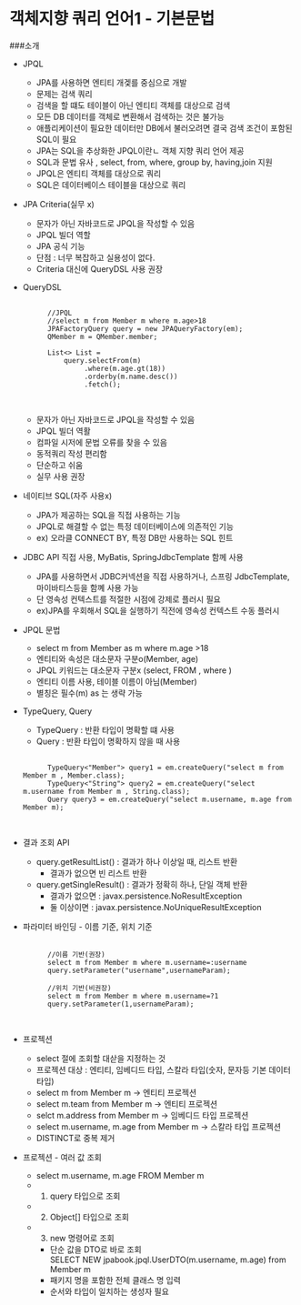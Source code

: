 객체지향 쿼리 언어1 - 기본문법
============================

###소개
- JPQL
    - JPA를 사용하면 엔티티 개겣를 중심으로 개발
    - 문제는 검색 쿼리
    - 검색을 할 떄도 테이블이 아닌 엔티티 객체를 대상으로 검색
    - 모든 DB 데이터를 객체로 변환해서 검색하는 것은 불가능
    - 애플리케이션이 필요한 데이터만 DB에서 불러오려면 결국 검색 조건이 포함된 SQL이 필요
    - JPA는 SQL을 추상화한 JPQL이란ㄴ 객체 지향 쿼리 언어 제공
    - SQL과 문법 유사 , select, from, where, group by, having,join 지원
    - JPQL은 엔티티 객체를 대상으로 쿼리
    - SQL은 데이터베이스 테이블을 대상으로 쿼리          
- JPA Criteria(실무 x)
    - 문자가 아닌 자바코드로 JPQL을 작성할 수 있음
    - JPQL 빌더 역할
    - JPA 공식 기능
    - 단점 : 너무 복잡하고 실용성이 없다.
    - Criteria 대신에 QueryDSL 사용 권장
- QueryDSL
    <pre>
        <code>
        //JPQL
        //select m from Member m where m.age>18
        JPAFactoryQuery query = new JPAQueryFactory(em);
        QMember m = QMember.member;
        
        List<> List = 
            query.selectFrom(m)
                 .where(m.age.gt(18))
                 .orderby(m.name.desc())
                 .fetch();
        </code>
    </pre>
    - 문자가 아닌 자바코드로 JPQL을 작성할 수 있음
    - JPQL 빌더 역활
    - 컴파일 시저에 문법 오류를 찾을 수 있음
    - 동적쿼리 작성 편리함
    - 단순하고 쉬움
    - 실무 사용 권장
- 네이티브 SQL(자주 사용x)
    - JPA가 제공하는 SQL을 직접 사용하는 기능
    - JPQL로 해결할 수 없는 특정 데이터베이스에 의존적인 기능
    - ex) 오라클 CONNECT BY, 특정 DB만 사용하는 SQL 힌트
    
- JDBC API 직접 사용, MyBatis, SpringJdbcTemplate 함께 사용
    - JPA를 사용하면서 JDBC커넥션을 직접 사용하거나, 스프링 JdbcTemplate, 마이바티스등을 함꼐 사용 가능
    - 단 영속성 컨텍스트를 적절한 시점에 강제로 플러시 필요
    - ex)JPA를 우회해서 SQL을 실행하기 직전에 영속성 컨텍스트 수동 플러시

- JPQL 문법
    - select m from Member as m where m.age >18
    - 엔티티와 속성은 대소문자 구분o(Member, age)
    - JPQL 키워드는 대소문자 구분x (select, FROM , where )
    - 엔티티 이름 사용, 테이블 이름이 아님(Member)
    - 별칭은 필수(m) as 는 생략 가능

- TypeQuery, Query
    - TypeQuery : 반환 타입이 명확할 떄 사용
    - Query : 반환 타입이 명확하지 않을 때 사용
    <pre>
        <code>
        TypeQuery<"Member"> query1 = em.createQuery("select m from Member m , Member.class);
        TypeQuery<"String"> query2 = em.createQuery("select m.username from Member m , String.class);
        Query query3 = em.createQuery("select m.username, m.age from Member m);
        </code>
    </pre>
    
- 결과 조회 API
    - query.getResultList() : 결과가 하나 이상일 때, 리스트 반환
        - 결과가 없으면 빈 리스트 반환
    - query.getSingleResult() : 결과가 정확히 하나, 단일 객체 반환
        - 결과가 없으면 : javax.persistence.NoResultException
        - 둘 이상이면 : javax.persistence.NoUniqueResultException

- 파라미터 바인딩 - 이름 기준, 위치 기준
    <pre>
        <code>
        //이름 기반(권장)
        select m from Member m where m.username=:username
        query.setParameter("username",usernameParam);
        
        //위치 기반(비권장)
        select m from Member m where m.username=?1
        query.setParameter(1,usernameParam);
        </code>
    </pre>

- 프로젝션
    - select 절에 조회할 대삳을 지정하는 것
    - 프로젝션 대상 : 엔티티, 임베디드 타입, 스칼라 타입(숫자, 문자등 기본 데이터 타입)
    - select m from Member m -> 엔티티 프로젝션
    - select m.team from Member m -> 엔티티 프로젝션
    - selct m.address from Member m -> 임베디드 타입 프로젝션
    - select m.username, m.age from Member m -> 스칼라 타입 프로젝션
    - DISTINCT로 중복 제거

- 프로젝션  - 여러 값 조회
    - select m.username, m.age FROM Member m 
    - 1. query 타입으로 조회
    - 2. Object[] 타입으로 조회
    - 3. new 명령어로 조회
        - 단순 값을 DTO로 바로 조회<br>
          SELECT NEW jpabook.jpql.UserDTO(m.username, m.age) from Member m 
        - 패키지 명을 포함한 전체 클래스 명 입력
        - 순서와 타입이 일치하는 생성자 필요  
        